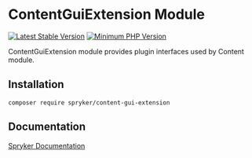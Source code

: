 # ContentGuiExtension Module
[![Latest Stable Version](https://poser.pugx.org/spryker/content-gui-extension/v/stable.svg)](https://packagist.org/packages/spryker/content-gui-extension)
[![Minimum PHP Version](https://img.shields.io/badge/php-%3E%3D%208.3-8892BF.svg)](https://php.net/)

ContentGuiExtension module provides plugin interfaces used by Content module.

## Installation

```
composer require spryker/content-gui-extension
```

## Documentation

[Spryker Documentation](https://docs.spryker.com)
